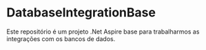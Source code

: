 # DatabaseIntegrationBase
Este repositório é um projeto .Net Aspire base para trabalharmos as integrações com os bancos de dados.
